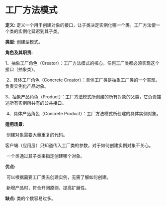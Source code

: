 # 工厂方法模式

**定义:**  定义一个用于创建对象的接口，让子类决定实例化哪一个类。工厂方法使一个类的实例化延迟到其子类。

**类型:** 创建型模式。

**角色及其职责:**

​	1、抽象工厂角色（Creator）：工厂方法模式的核心，任何工厂类都必须实现这个接口（抽象类）。

​	2、具体工厂角色（Concrete Creator）：具体工厂类是抽象工厂类的一个实现，负责实例化产品对象。

​	3、抽象产品角色（Product）：工厂方法模式所创建的所有对象的父类，它负责描述所有实例所共有的公共接口。

​	4、具体产品角色（Concrete Product）：工厂方法模式所创建的具体实例对象。

**适用场景:**

​	创建对象需要大量重复的代码。

​	客户端（应用层）只知道传入工厂类的参数，对于如何创建实例对象不关心。

​	一个类通过其子类来指定创建哪个对象。

**优点:** 

​	可以根据需要工厂类去创建实例，无需了解如何创建。

​	新增产品时，符合开闭原则，提高扩展性。

**缺点:** 类的个数容易过多。

